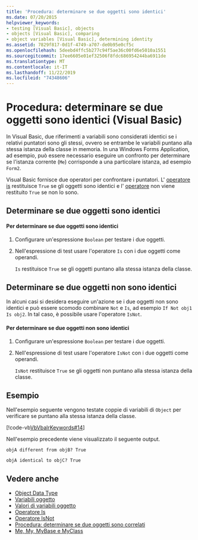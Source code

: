 ```yaml
---
title: 'Procedura: determinare se due oggetti sono identici'
ms.date: 07/20/2015
helpviewer_keywords:
- testing [Visual Basic], objects
- objects [Visual Basic], comparing
- object variables [Visual Basic], determining identity
ms.assetid: 7829f817-0d1f-4749-a707-de0b95e0cf5c
ms.openlocfilehash: 5deebd4ffc5b277c94f5ae36c00fd6e5010a1551
ms.sourcegitcommit: 17ee6605e01ef32506f8fdc686954244ba6911de
ms.translationtype: MT
ms.contentlocale: it-IT
ms.lasthandoff: 11/22/2019
ms.locfileid: "74348606"
---
```

# <a name="how-to-determine-whether-two-objects-are-identical-visual-basic"></a>Procedura: determinare se due oggetti sono identici (Visual Basic)
In Visual Basic, due riferimenti a variabili sono considerati identici se i relativi puntatori sono gli stessi, ovvero se entrambe le variabili puntano alla stessa istanza della classe in memoria. In una Windows Forms Application, ad esempio, può essere necessario eseguire un confronto per determinare se l'istanza corrente (`Me`) corrisponde a una particolare istanza, ad esempio `Form2`.  
  
 Visual Basic fornisce due operatori per confrontare i puntatori. L' [operatore is](../../../../visual-basic/language-reference/operators/is-operator.md) restituisce `True` se gli oggetti sono identici e l' [operatore](../../../../visual-basic/language-reference/operators/isnot-operator.md) non viene restituito `True` se non lo sono.  
  
## <a name="determining-if-two-objects-are-identical"></a>Determinare se due oggetti sono identici  
  
#### <a name="to-determine-if-two-objects-are-identical"></a>Per determinare se due oggetti sono identici  
  
1. Configurare un'espressione `Boolean` per testare i due oggetti.  
  
2. Nell'espressione di test usare l'operatore `Is` con i due oggetti come operandi.  
  
     `Is` restituisce `True` se gli oggetti puntano alla stessa istanza della classe.  
  
## <a name="determining-if-two-objects-are-not-identical"></a>Determinare se due oggetti non sono identici  
 In alcuni casi si desidera eseguire un'azione se i due oggetti non sono identici e può essere scomodo combinare `Not` e `Is`, ad esempio `If Not obj1 Is obj2`. In tal caso, è possibile usare l'operatore `IsNot`.  
  
#### <a name="to-determine-if-two-objects-are-not-identical"></a>Per determinare se due oggetti non sono identici  
  
1. Configurare un'espressione `Boolean` per testare i due oggetti.  
  
2. Nell'espressione di test usare l'operatore `IsNot` con i due oggetti come operandi.  
  
     `IsNot` restituisce `True` se gli oggetti non puntano alla stessa istanza della classe.  
  
## <a name="example"></a>Esempio  
 Nell'esempio seguente vengono testate coppie di variabili di `Object` per verificare se puntano alla stessa istanza della classe.  
  
 [!code-vb[VbVbalrKeywords#14](~/samples/snippets/visualbasic/VS_Snippets_VBCSharp/VbVbalrKeywords/VB/class7.vb#14)]  
  
 Nell'esempio precedente viene visualizzato il seguente output.  
  
 `objA different from objB? True`  
  
 `objA identical to objC? True`  
  
## <a name="see-also"></a>Vedere anche

- [Object Data Type](../../../../visual-basic/language-reference/data-types/object-data-type.md)
- [Variabili oggetto](../../../../visual-basic/programming-guide/language-features/variables/object-variables.md)
- [Valori di variabili oggetto](../../../../visual-basic/programming-guide/language-features/variables/object-variable-values.md)
- [Operatore Is](../../../../visual-basic/language-reference/operators/is-operator.md)
- [Operatore IsNot](../../../../visual-basic/language-reference/operators/isnot-operator.md)
- [Procedura: determinare se due oggetti sono correlati](../../../../visual-basic/programming-guide/language-features/variables/how-to-determine-whether-two-objects-are-related.md)
- [Me, My, MyBase e MyClass](../../../../visual-basic/programming-guide/program-structure/me-my-mybase-and-myclass.md)
